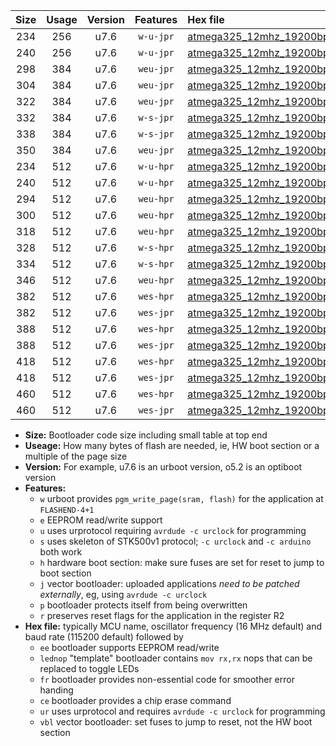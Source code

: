 |Size|Usage|Version|Features|Hex file|
|:-:|:-:|:-:|:-:|:--|
|234|256|u7.6|`w-u-jpr`|[atmega325_12mhz_19200bps_ur_vbl.hex](https://raw.githubusercontent.com/stefanrueger/urboot/main//atmega325_12mhz_19200bps_ur_vbl.hex)|
|240|256|u7.6|`w-u-jpr`|[atmega325_12mhz_19200bps_lednop_ur_vbl.hex](https://raw.githubusercontent.com/stefanrueger/urboot/main//atmega325_12mhz_19200bps_lednop_ur_vbl.hex)|
|298|384|u7.6|`weu-jpr`|[atmega325_12mhz_19200bps_ee_ur_vbl.hex](https://raw.githubusercontent.com/stefanrueger/urboot/main//atmega325_12mhz_19200bps_ee_ur_vbl.hex)|
|304|384|u7.6|`weu-jpr`|[atmega325_12mhz_19200bps_ee_lednop_ur_vbl.hex](https://raw.githubusercontent.com/stefanrueger/urboot/main//atmega325_12mhz_19200bps_ee_lednop_ur_vbl.hex)|
|322|384|u7.6|`weu-jpr`|[atmega325_12mhz_19200bps_ee_lednop_fr_ur_vbl.hex](https://raw.githubusercontent.com/stefanrueger/urboot/main//atmega325_12mhz_19200bps_ee_lednop_fr_ur_vbl.hex)|
|332|384|u7.6|`w-s-jpr`|[atmega325_12mhz_19200bps_vbl.hex](https://raw.githubusercontent.com/stefanrueger/urboot/main//atmega325_12mhz_19200bps_vbl.hex)|
|338|384|u7.6|`w-s-jpr`|[atmega325_12mhz_19200bps_lednop_vbl.hex](https://raw.githubusercontent.com/stefanrueger/urboot/main//atmega325_12mhz_19200bps_lednop_vbl.hex)|
|350|384|u7.6|`weu-jpr`|[atmega325_12mhz_19200bps_ee_lednop_fr_ce_ur_vbl.hex](https://raw.githubusercontent.com/stefanrueger/urboot/main//atmega325_12mhz_19200bps_ee_lednop_fr_ce_ur_vbl.hex)|
|234|512|u7.6|`w-u-hpr`|[atmega325_12mhz_19200bps_ur.hex](https://raw.githubusercontent.com/stefanrueger/urboot/main//atmega325_12mhz_19200bps_ur.hex)|
|240|512|u7.6|`w-u-hpr`|[atmega325_12mhz_19200bps_lednop_ur.hex](https://raw.githubusercontent.com/stefanrueger/urboot/main//atmega325_12mhz_19200bps_lednop_ur.hex)|
|294|512|u7.6|`weu-hpr`|[atmega325_12mhz_19200bps_ee_ur.hex](https://raw.githubusercontent.com/stefanrueger/urboot/main//atmega325_12mhz_19200bps_ee_ur.hex)|
|300|512|u7.6|`weu-hpr`|[atmega325_12mhz_19200bps_ee_lednop_ur.hex](https://raw.githubusercontent.com/stefanrueger/urboot/main//atmega325_12mhz_19200bps_ee_lednop_ur.hex)|
|318|512|u7.6|`weu-hpr`|[atmega325_12mhz_19200bps_ee_lednop_fr_ur.hex](https://raw.githubusercontent.com/stefanrueger/urboot/main//atmega325_12mhz_19200bps_ee_lednop_fr_ur.hex)|
|328|512|u7.6|`w-s-hpr`|[atmega325_12mhz_19200bps.hex](https://raw.githubusercontent.com/stefanrueger/urboot/main//atmega325_12mhz_19200bps.hex)|
|334|512|u7.6|`w-s-hpr`|[atmega325_12mhz_19200bps_lednop.hex](https://raw.githubusercontent.com/stefanrueger/urboot/main//atmega325_12mhz_19200bps_lednop.hex)|
|346|512|u7.6|`weu-hpr`|[atmega325_12mhz_19200bps_ee_lednop_fr_ce_ur.hex](https://raw.githubusercontent.com/stefanrueger/urboot/main//atmega325_12mhz_19200bps_ee_lednop_fr_ce_ur.hex)|
|382|512|u7.6|`wes-hpr`|[atmega325_12mhz_19200bps_ee.hex](https://raw.githubusercontent.com/stefanrueger/urboot/main//atmega325_12mhz_19200bps_ee.hex)|
|382|512|u7.6|`wes-jpr`|[atmega325_12mhz_19200bps_ee_vbl.hex](https://raw.githubusercontent.com/stefanrueger/urboot/main//atmega325_12mhz_19200bps_ee_vbl.hex)|
|388|512|u7.6|`wes-hpr`|[atmega325_12mhz_19200bps_ee_lednop.hex](https://raw.githubusercontent.com/stefanrueger/urboot/main//atmega325_12mhz_19200bps_ee_lednop.hex)|
|388|512|u7.6|`wes-jpr`|[atmega325_12mhz_19200bps_ee_lednop_vbl.hex](https://raw.githubusercontent.com/stefanrueger/urboot/main//atmega325_12mhz_19200bps_ee_lednop_vbl.hex)|
|418|512|u7.6|`wes-hpr`|[atmega325_12mhz_19200bps_ee_lednop_fr.hex](https://raw.githubusercontent.com/stefanrueger/urboot/main//atmega325_12mhz_19200bps_ee_lednop_fr.hex)|
|418|512|u7.6|`wes-jpr`|[atmega325_12mhz_19200bps_ee_lednop_fr_vbl.hex](https://raw.githubusercontent.com/stefanrueger/urboot/main//atmega325_12mhz_19200bps_ee_lednop_fr_vbl.hex)|
|460|512|u7.6|`wes-hpr`|[atmega325_12mhz_19200bps_ee_lednop_fr_ce.hex](https://raw.githubusercontent.com/stefanrueger/urboot/main//atmega325_12mhz_19200bps_ee_lednop_fr_ce.hex)|
|460|512|u7.6|`wes-jpr`|[atmega325_12mhz_19200bps_ee_lednop_fr_ce_vbl.hex](https://raw.githubusercontent.com/stefanrueger/urboot/main//atmega325_12mhz_19200bps_ee_lednop_fr_ce_vbl.hex)|

- **Size:** Bootloader code size including small table at top end
- **Useage:** How many bytes of flash are needed, ie, HW boot section or a multiple of the page size
- **Version:** For example, u7.6 is an urboot version, o5.2 is an optiboot version
- **Features:**
  + `w` urboot provides `pgm_write_page(sram, flash)` for the application at `FLASHEND-4+1`
  + `e` EEPROM read/write support
  + `u` uses urprotocol requiring `avrdude -c urclock` for programming
  + `s` uses skeleton of STK500v1 protocol; `-c urclock` and `-c arduino` both work
  + `h` hardware boot section: make sure fuses are set for reset to jump to boot section
  + `j` vector bootloader: uploaded applications *need to be patched externally*, eg, using `avrdude -c urclock`
  + `p` bootloader protects itself from being overwritten
  + `r` preserves reset flags for the application in the register R2
- **Hex file:** typically MCU name, oscillator frequency (16 MHz default) and baud rate (115200 default) followed by
  + `ee` bootloader supports EEPROM read/write
  + `lednop` "template" bootloader contains `mov rx,rx` nops that can be replaced to toggle LEDs
  + `fr` bootloader provides non-essential code for smoother error handing
  + `ce` bootloader provides a chip erase command
  + `ur` uses urprotocol and requires `avrdude -c urclock` for programming
  + `vbl` vector bootloader: set fuses to jump to reset, not the HW boot section
